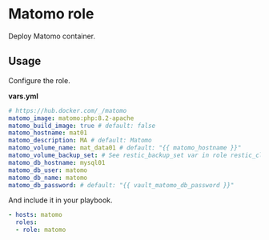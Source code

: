 # Matomo role

Deploy Matomo container.

## Usage

Configure the role.

**vars.yml**

```yml
# https://hub.docker.com/_/matomo
matomo_image: matomo:php:8.2-apache
matomo_build_image: true # default: false
matomo_hostname: mat01
matomo_description: MA # default: Matomo
matomo_volume_name: mat_data01 # default: "{{ matomo_hostname }}"
matomo_volume_backup_set: # See restic_backup_set var in role restic_client
matomo_db_hostname: mysql01
matomo_db_user: matomo
matomo_db_name: matomo
matomo_db_password: # default: "{{ vault_matomo_db_password }}"
```

And include it in your playbook.

```yml
- hosts: matomo
  roles:
  - role: matomo
```
